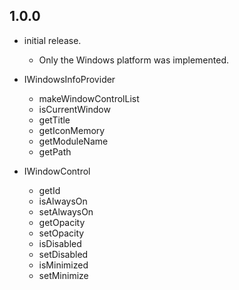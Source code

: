 ## 1.0.0

* initial release.
  - Only the Windows platform was implemented.

* IWindowsInfoProvider
  - makeWindowControlList
  - isCurrentWindow
  - getTitle
  - getIconMemory
  - getModuleName
  - getPath
  
* IWindowControl 
  - getId
  - isAlwaysOn
  - setAlwaysOn  
  - getOpacity
  - setOpacity
  - isDisabled
  - setDisabled
  - isMinimized
  - setMinimize
